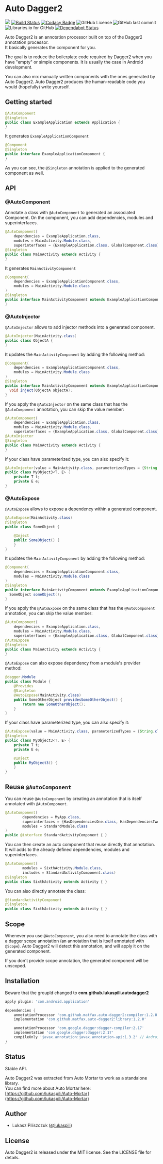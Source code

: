 # Auto Dagger2

[![](https://jitpack.io/v/matfax/auto-dagger2.svg)](https://jitpack.io/#matfax/auto-dagger2)
[![Build Status](https://travis-ci.com/matfax/auto-dagger2.svg?branch=master)](https://travis-ci.com/matfax/auto-dagger2)
[![Codacy Badge](https://api.codacy.com/project/badge/Grade/8ff996f65cb94130bd4f95f4df57c522)](https://www.codacy.com/app/matfax/auto-dagger2?utm_source=github.com&amp;utm_medium=referral&amp;utm_content=matfax/auto-dagger2&amp;utm_campaign=Badge_Grade)
![GitHub License](https://img.shields.io/github/license/matfax/auto-dagger2.svg)
![GitHub last commit](https://img.shields.io/github/last-commit/matfax/auto-dagger2.svg)
![Libraries.io for GitHub](https://img.shields.io/librariesio/github/matfax/auto-dagger2.svg)
[![Dependabot Status](https://api.dependabot.com/badges/status?host=github&repo=matfax/auto-dagger2)](https://dependabot.com)

Auto Dagger2 is an annotation processor built on top of the Dagger2 annotation processor.  
It basically generates the component for you.

The goal is to reduce the boilerplate code required by Dagger2 when you have "empty" or simple components. It is usually the case in Android development.  

You can also mix manually written components with the ones generated by Auto Dagger2. Auto Dagger2 produces the human-readable code you would (hopefully) write yourself.


## Getting started

```java
@AutoComponent
@Singleton
public class ExampleApplication extends Application { 
}
```

It generates `ExampleApplicationComponent`

```java
@Component
@Singleton
public interface ExampleApplicationComponent { 
}
```

As you can see, the `@Singleton` annotation is applied to the generated component as well.


## API

### @AutoComponent

Annotate a class with `@AutoComponent` to generated an associated Component.
On the component, you can add dependencies, modules and superinterfaces.

```java
@AutoComponent(
    dependencies = ExampleApplication.class,
    modules = MainActivity.Module.class,
    superinterfaces = {ExampleApplication.class, GlobalComponent.class})
@Singleton
public class MainActivity extends Activity {
}
```

It generates `MainActivityComponent`

```java
@Component(
    dependencies = ExampleApplicationComponent.class,
    modules = MainActivity.Module.class
)
@Singleton
public interface MainActivityComponent extends ExampleApplicationComponent, GlobalComponent {
}
```


### @AutoInjector

`@AutoInjector` allows to add injector methods into a generated component.  

```java
@AutoInjector(MainActivity.class)
public class ObjectA {
}
```

It updates the `MainActivityComponent` by adding the following method:

```java
@Component(
    dependencies = ExampleApplicationComponent.class,
    modules = MainActivity.Module.class
)
@Singleton
public interface MainActivityComponent extends ExampleApplicationComponent, GlobalComponent {
  void inject(ObjectA objectA);
}
```

If you apply the `@AutoInjector` on the same class that has the `@AutoComponent` annotation, you can skip the value member:

```java
@AutoComponent(
    dependencies = ExampleApplication.class,
    modules = MainActivity.Module.class,
    superinterfaces = {ExampleApplication.class, GlobalComponent.class})
@AutoInjector
@Singleton
public class MainActivity extends Activity {
}
```

If your class have parameterized type, you can also specify it:

```java
@AutoInjector(value = MainActivity.class, parameterizedTypes = {String.class, String.class})
public class MyObject3<T, E> {
    private T t;
    private E e;
}
```


### @AutoExpose

`@AutoExpose` allows to expose a dependency within a generated component.  

```java
@AutoExpose(MainActivity.class)
@Singleton
public class SomeObject {

    @Inject
    public SomeObject() {
    }
}
```

It updates the `MainActivityComponent` by adding the following method:

```java
@Component(
    dependencies = ExampleApplicationComponent.class,
    modules = MainActivity.Module.class
)
@Singleton
public interface MainActivityComponent extends ExampleApplicationComponent, GlobalComponent {
  SomeObject someObject();
}
```

If you apply the `@AutoExpose` on the same class that has the `@AutoComponent` annotation, you can skip the value member:

```java
@AutoComponent(
    dependencies = ExampleApplication.class,
    modules = MainActivity.Module.class,
    superinterfaces = {ExampleApplication.class, GlobalComponent.class})
@AutoExpose
@Singleton
public class MainActivity extends Activity {
}
```

`@AutoExpose` can also expose dependency from a module's provider method:

```java
@dagger.Module
public class Module {
    @Provides
    @Singleton
    @AutoExpose(MainActivity.class)
    public SomeOtherObject providesSomeOtherObject() {
        return new SomeOtherObject();
    }
}
```

If your class have parameterized type, you can also specify it:

```java
@AutoExpose(value = MainActivity.class, parameterizedTypes = {String.class, String.class})
@Singleton
public class MyObject3<T, E> {
    private T t;
    private E e;

    @Inject
    public MyObject3() {
    }
}
```


## Reuse `@AutoComponent`

You can reuse `@AutoComponent` by creating an annotation that is itself annotated with `@AutoComponent`.

```java
@AutoComponent(
        dependencies = MyApp.class,
        superinterfaces = {HasDependenciesOne.class, HasDependenciesTwo.class},
        modules = StandardModule.class
)
public @interface StandardActivityComponent { }
```

You can then create an auto component that reuse directly that annotation.  
It will adds to the already defined dependencies, modules and superinterfaces.

```java
@AutoComponent(
        modules = SixthActivity.Module.class,
        includes = StandardActivityComponent.class)
@Singleton
public class SixthActivity extends Activity { }
```

You can also directly annotate the class:

```java
@StandardActivityComponent
@Singleton
public class SixthActivity extends Activity { }
```


## Scope

Whenever you use `@AutoComponent`, you also need to annotate the class with a dagger scope annotation (an annotation that is itself annotated with `@Scope`).
Auto Dagger2 will detect this annotation, and will apply it on the generated component.

If you don't provide scope annotation, the generated component will be unscoped.


## Installation

Beware that the groupId changed to **com.github.lukaspili.autodagger2**

```groovy
apply plugin: 'com.android.application'

dependencies {
    annotationProcessor 'com.github.matfax.auto-dagger2:compiler:1.2.0'
    implementation 'com.github.matfax.auto-dagger2:library:1.2.0'

    annotationProcessor 'com.google.dagger:dagger-compiler:2.17'
    implementation 'com.google.dagger:dagger:2.17'
    compileOnly 'javax.annotation:javax.annotation-api:1.3.2' // Android only
}
```


## Status

Stable API.  

Auto Dagger2 was extracted from Auto Mortar to work as a standalone library.  
You can find more about Auto Mortar here:
[https://github.com/lukaspili/Auto-Mortar](https://github.com/lukaspili/Auto-Mortar)


## Author

- Lukasz Piliszczuk ([@lukaspili](https://twitter.com/lukaspili))


## License

Auto Dagger2 is released under the MIT license. See the LICENSE file for details.

